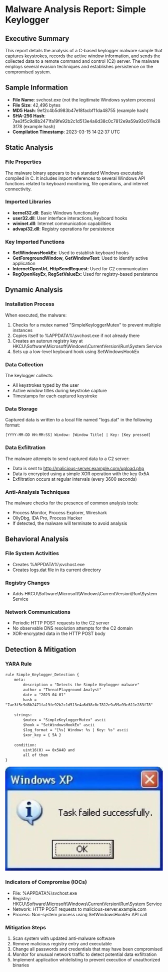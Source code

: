 # Malware Analysis Report: Simple Keylogger

## Executive Summary
This report details the analysis of a C-based keylogger malware sample that captures keystrokes, records the active window information, and sends the collected data to a remote command and control (C2) server. The malware employs several evasion techniques and establishes persistence on the compromised system.

## Sample Information
- **File Name**: svchost.exe (not the legitimate Windows system process)
- **File Size**: 42,496 bytes
- **MD5 Hash**: 9ef2c4b5d983b47e18facbf11da48755 (example hash)
- **SHA-256 Hash**: 7ae3f5c9d8b2471fa19fe92b2c1d513e4a6d38c0c7812e9a59a93c611e283f78 (example hash)
- **Compilation Timestamp**: 2023-03-15 14:22:37 UTC

## Static Analysis

### File Properties
The malware binary appears to be a standard Windows executable compiled in C. It includes import references to several Windows API functions related to keyboard monitoring, file operations, and internet connectivity.

### Imported Libraries
- **kernel32.dll**: Basic Windows functionality
- **user32.dll**: User interface interactions, keyboard hooks
- **wininet.dll**: Internet communication capabilities
- **advapi32.dll**: Registry operations for persistence

### Key Imported Functions
- **SetWindowsHookEx**: Used to establish keyboard hooks
- **GetForegroundWindow**, **GetWindowText**: Used to identify active application
- **InternetOpenUrl**, **HttpSendRequest**: Used for C2 communication
- **RegOpenKeyEx**, **RegSetValueEx**: Used for registry-based persistence

## Dynamic Analysis

### Installation Process
When executed, the malware:
1. Checks for a mutex named "SimpleKeyloggerMutex" to prevent multiple instances
2. Copies itself to %APPDATA%\svchost.exe if not already there
3. Creates an autorun registry key at HKCU\Software\Microsoft\Windows\CurrentVersion\Run\System Service
4. Sets up a low-level keyboard hook using SetWindowsHookEx

### Data Collection
The keylogger collects:
- All keystrokes typed by the user
- Active window titles during keystroke capture
- Timestamps for each captured keystroke

### Data Storage
Captured data is written to a local file named "logs.dat" in the following format:
```
[YYYY-MM-DD HH:MM:SS] Window: [Window Title] | Key: [Key pressed]
```

### Data Exfiltration
The malware attempts to send captured data to a C2 server:
- Data is sent to http://malicious-server.example.com/upload.php
- Data is encrypted using a simple XOR operation with the key 0x5A
- Exfiltration occurs at regular intervals (every 3600 seconds)

### Anti-Analysis Techniques
The malware checks for the presence of common analysis tools:
- Process Monitor, Process Explorer, Wireshark
- OllyDbg, IDA Pro, Process Hacker
- If detected, the malware will terminate to avoid analysis

## Behavioral Analysis

### File System Activities
- Creates %APPDATA%\svchost.exe
- Creates logs.dat file in its current directory

### Registry Changes
- Adds HKCU\Software\Microsoft\Windows\CurrentVersion\Run\System Service

### Network Communications
- Periodic HTTP POST requests to the C2 server
- No observable DNS resolution attempts for the C2 domain
- XOR-encrypted data in the HTTP POST body

## Detection & Mitigation

### YARA Rule
```
rule Simple_Keylogger_Detection {
    meta:
        description = "Detects the Simple Keylogger malware"
        author = "ThreatPlayground Analyst"
        date = "2023-04-01"
        hash = "7ae3f5c9d8b2471fa19fe92b2c1d513e4a6d38c0c7812e9a59a93c611e283f78"
    
    strings:
        $mutex = "SimpleKeyloggerMutex" ascii
        $hook = "SetWindowsHookEx" ascii
        $log_format = "[%s] Window: %s | Key: %s" ascii
        $xor_key = { 5A }
        
    condition:
        uint16(0) == 0x5A4D and
        all of them
}
```

![Meme](meme.jpeg)

### Indicators of Compromise (IOCs)
- File: %APPDATA%\svchost.exe
- Registry: HKCU\Software\Microsoft\Windows\CurrentVersion\Run\System Service
- Network: HTTP POST requests to malicious-server.example.com
- Process: Non-system process using SetWindowsHookEx API call

### Mitigation Steps
1. Scan system with updated anti-malware software
2. Remove malicious registry entry and executable
3. Change all passwords and credentials that may have been compromised
4. Monitor for unusual network traffic to detect potential data exfiltration
5. Implement application whitelisting to prevent execution of unauthorized binaries